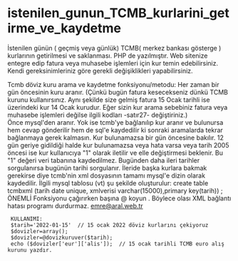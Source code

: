 # istenilen_gunun_TCMB_kurlarini_getirme_ve_kaydetme
İstenilen günün ( geçmiş veya günlük) TCMB( merkez bankası gösterge ) kurlarının getirilmesi ve saklanması.
PHP de yazılmıştır. Web sitenize entegre edip fatura veya muhasebe işlemleri için kur temin edebilirsiniz.
Kendi gereksinimleriniz göre gerekli değişiklikleri yapabilirsiniz.

Tcmb  döviz kuru arama ve kaydetme fonksiyonu/metodu:
Her zaman bir gün öncesinin kuru aranır. (Çünkü bugün fatura kesecekseniz dünkü TCMB kurunu kullanırsınız.
Aynı şekilde size gelmiş fatura 15 Ocak tarihli ise üzerindeki kur 14 Ocak kurudur.
Eğer sizin kur arama sebebiniz fatura veya muhasebe işlemleri değilse ilgili kodları -satır27- değiştiriniz.)  
Önce mysql'den aranır.
Yok ise tcmb'ye bağlanılıp kur aranır ve bulunursa hem cevap gönderilir hem de sql'e kaydedilir ki
sonraki aramalarda tekrar bağlanmaya gerek kalmasın.
Kur bulunamazsa bir gün öncesine bakılır.
12 gün geriye gidildiği halde kur bulunamazsa veya hata varsa veya tarih 2005 öncesi ise kur kullanıcıya "1" olarak iletilir
ve elle değiştirmesi beklenir. Bu "1" değeri veri tabanına kaydedilmez.
Bugünden daha ileri tarihler sorgulanırsa  bugünün tarihi sorgulanır.
İleride başka kurlara bakmak gerekirse diye tcmb'nin xml dosyasının tamamı mysql'e dizin olarak kaydedilir.
İlgili mysql tablosu (vt) şu şekilde oluşturulur:
create table tcmbxml (tarih date unique, xmlverisi varchar(15000),primary key(tarih)) ;
ÖNEMLİ
Fonksiyonu çağırırken başına @ koyun . Böylece olası XML bağlantı hatası programı durdurmaz.
emre@aral.web.tr
     
     KULLANIMI: 
     $tarih='2022-01-15'  // 15 ocak 2022 döviz kurlarını çekiyoruz
     $dovizler=array();
     $dovizler=@dovizkuruver($tarih); 
     echo ($dovizler['eur']['alis']);  // 15 ocak tarihli TCMB euro alış kurunu yazdır. 
  
